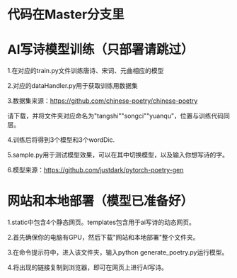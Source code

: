 # 代码在Master分支里

# AI写诗模型训练（只部署请跳过）
1.在对应的train.py文件训练唐诗、宋词、元曲相应的模型  

2.对应的dataHandler.py用于获取训练用数据集  

3.数据集来源：https://github.com/chinese-poetry/chinese-poetry  

请下载，并将文件夹对应命名为"tangshi""songci""yuanqu"，位置与训练代码同层。  

4.训练后将得到3个模型和3个wordDic.  

5.sample.py用于测试模型效果，可以在其中切换模型，以及输入你想写诗的字。

6.模型来源：https://github.com/justdark/pytorch-poetry-gen

# 网站和本地部署（模型已准备好）
1.static中包含4个静态网页。templates包含用于ai写诗的动态网页。  

2.首先确保你的电脑有GPU，然后下载"网站和本地部署"整个文件夹。  

3.在命令提示符中，进入该文件夹，输入python generate_poetry.py运行模型。  

4.将出现的链接复制到浏览器，即可在网页上进行AI写诗。
